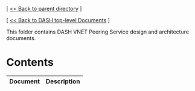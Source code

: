 [ [ << Back to parent directory](../README.md) ]

[ [ << Back to DASH top-level Documents](../../README.md#contents) ]

This folder contains DASH VNET Peering Service design and architecture documents.

# Contents

| Document                                               | Description                                |
| ------------------------------------------------------ | ------------------------------------------ |
